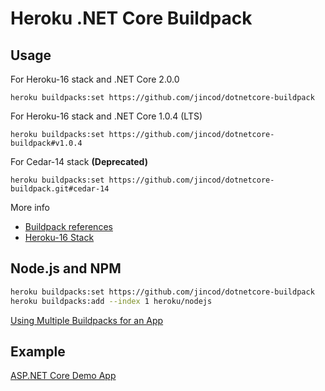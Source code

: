 # Heroku .NET Core Buildpack

## Usage

For Heroku-16 stack and .NET Core 2.0.0

```
heroku buildpacks:set https://github.com/jincod/dotnetcore-buildpack
```

For Heroku-16 stack and .NET Core 1.0.4 (LTS)

```
heroku buildpacks:set https://github.com/jincod/dotnetcore-buildpack#v1.0.4
```

For Cedar-14 stack **(Deprecated)**

```
heroku buildpacks:set https://github.com/jincod/dotnetcore-buildpack.git#cedar-14
```

More info

- [Buildpack references](https://devcenter.heroku.com/articles/buildpacks#buildpack-references)
- [Heroku-16 Stack](https://devcenter.heroku.com/articles/heroku-16-stack)

## Node.js and NPM

```bash
heroku buildpacks:set https://github.com/jincod/dotnetcore-buildpack
heroku buildpacks:add --index 1 heroku/nodejs
```

[Using Multiple Buildpacks for an App](https://devcenter.heroku.com/articles/using-multiple-buildpacks-for-an-app)

## Example

[ASP.NET Core Demo App](https://github.com/jincod/AspNet5DemoApp)